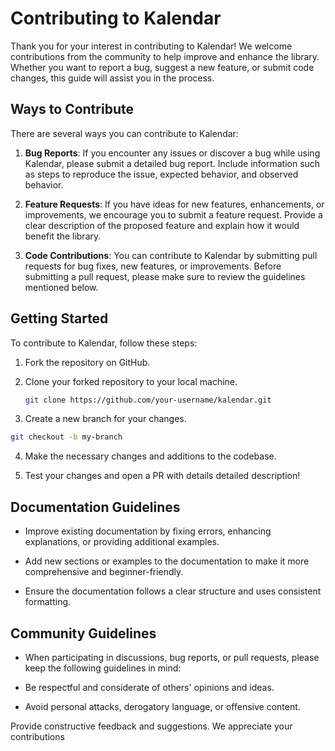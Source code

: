 # Contributing to Kalendar

Thank you for your interest in contributing to Kalendar! We welcome contributions from the community
to help improve and enhance the library. Whether you want to report a bug, suggest a new feature, or
submit code changes, this guide will assist you in the process.

## Ways to Contribute

There are several ways you can contribute to Kalendar:

1. **Bug Reports**: If you encounter any issues or discover a bug while using Kalendar, please
   submit a detailed bug report. Include information such as steps to reproduce the issue, expected
   behavior, and observed behavior.

2. **Feature Requests**: If you have ideas for new features, enhancements, or improvements, we
   encourage you to submit a feature request. Provide a clear description of the proposed feature
   and explain how it would benefit the library.

3. **Code Contributions**: You can contribute to Kalendar by submitting pull requests for bug fixes,
   new features, or improvements. Before submitting a pull request, please make sure to review the
   guidelines mentioned below.

## Getting Started

To contribute to Kalendar, follow these steps:

1. Fork the repository on GitHub.

2. Clone your forked repository to your local machine.

   ```bash
   git clone https://github.com/your-username/kalendar.git
   ```
3. Create a new branch for your changes.

  ```bash
  git checkout -b my-branch
  ```
4. Make the necessary changes and additions to the codebase.

5. Test your changes and open a PR with details detailed description!


## Documentation Guidelines
- Improve existing documentation by fixing errors, enhancing explanations, or providing additional examples.

- Add new sections or examples to the documentation to make it more comprehensive and beginner-friendly.

- Ensure the documentation follows a clear structure and uses consistent formatting.


## Community Guidelines
- When participating in discussions, bug reports, or pull requests, please keep the following guidelines in mind:

- Be respectful and considerate of others' opinions and ideas.

- Avoid personal attacks, derogatory language, or offensive content.

Provide constructive feedback and suggestions.
We appreciate your contributions




